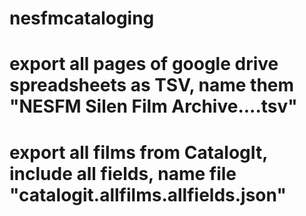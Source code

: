# nesfmcataloging

# export all pages of google drive spreadsheets as TSV, name them "NESFM Silen Film Archive....tsv"
# export all films from CatalogIt, include all fields, name file "catalogit.allfilms.allfields.json"
